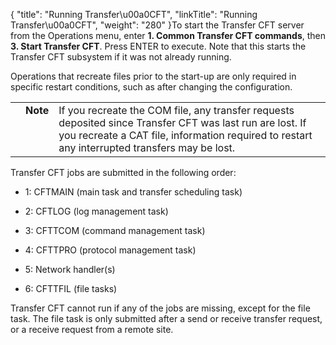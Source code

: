 {
    "title": "Running Transfer\u00a0CFT",
    "linkTitle": "Running Transfer\u00a0CFT",
    "weight": "280"
}To start the Transfer CFT server from the Operations menu, enter ****1.** Common Transfer CFT commands**, then **3. Start Transfer CFT**. Press ENTER to execute. Note that this starts the Transfer CFT subsystem if it was not already running.

Operations that recreate files prior to the start-up are only required in specific restart conditions, such as after changing the configuration.

<table cellpadding="0" cellspacing="0">
   <col/>
   <col/>
   <col/>
      <tr>
         <td valign="top">         </td>
         <td valign="top"><span><b>Note</b></span>
         </td>
         <td data-mc-autonum="&lt;b&gt;Note&lt;/b&gt;" valign="top">If you recreate the COM file, any transfer requests deposited since Transfer CFT was last run are lost. If you recreate a CAT file, information required to restart any interrupted transfers may be lost.         </td>
      </tr>
</table>

Transfer CFT jobs are submitted in the following order:

-   1: CFTMAIN (main task and transfer scheduling task)

<!-- -->

-   2: CFTLOG (log management task)

<!-- -->

-   3: CFTTCOM (command management task)

<!-- -->

-   4: CFTTPRO (protocol management task)

<!-- -->

-   5: Network handler(s)

<!-- -->

-   6: CFTTFIL (file tasks)

Transfer CFT cannot run if any of the jobs are missing, except for the file task. The file task is only submitted after a send or receive transfer request, or a receive request from a remote site.
